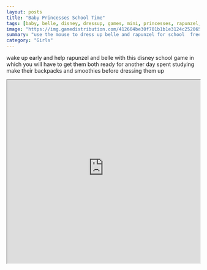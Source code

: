 ```yaml
---
layout: posts
title: "Baby Princesses School Time"
tags: [baby, belle, disney, dressup, games, mini, princesses, rapunzel, free, online, games, oyna, game, free, games, play, play, games]
image: "https://img.gamedistribution.com/412604be30f701b1b1e3124c252065e6.jpg"
summary: "use the mouse to dress up belle and rapunzel for school  free online games oyna game free games play play games"
category: "Girls"
---
```


wake up early and help rapunzel and belle with this disney school game in which you will have to get them both ready for another day spent studying make their backpacks and smoothies before dressing them up

<iframe width="100%" height="480px;" src="https://flash.gamedistribution.com?game=412604be30f701b1b1e3124c252065e6"></iframe>
